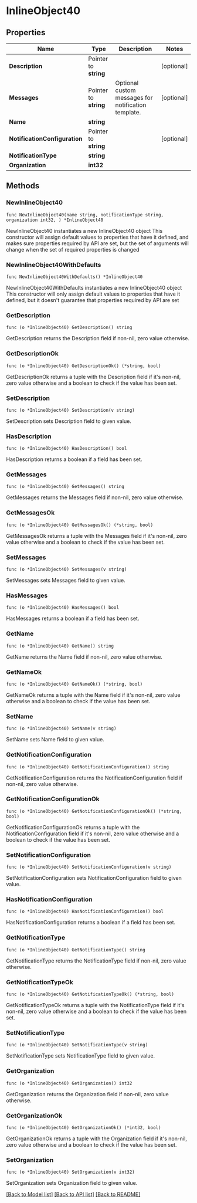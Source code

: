 # InlineObject40

## Properties

Name | Type | Description | Notes
------------ | ------------- | ------------- | -------------
**Description** | Pointer to **string** |  | [optional] 
**Messages** | Pointer to **string** | Optional custom messages for notification template. | [optional] 
**Name** | **string** |  | 
**NotificationConfiguration** | Pointer to **string** |  | [optional] 
**NotificationType** | **string** |  | 
**Organization** | **int32** |  | 

## Methods

### NewInlineObject40

`func NewInlineObject40(name string, notificationType string, organization int32, ) *InlineObject40`

NewInlineObject40 instantiates a new InlineObject40 object
This constructor will assign default values to properties that have it defined,
and makes sure properties required by API are set, but the set of arguments
will change when the set of required properties is changed

### NewInlineObject40WithDefaults

`func NewInlineObject40WithDefaults() *InlineObject40`

NewInlineObject40WithDefaults instantiates a new InlineObject40 object
This constructor will only assign default values to properties that have it defined,
but it doesn't guarantee that properties required by API are set

### GetDescription

`func (o *InlineObject40) GetDescription() string`

GetDescription returns the Description field if non-nil, zero value otherwise.

### GetDescriptionOk

`func (o *InlineObject40) GetDescriptionOk() (*string, bool)`

GetDescriptionOk returns a tuple with the Description field if it's non-nil, zero value otherwise
and a boolean to check if the value has been set.

### SetDescription

`func (o *InlineObject40) SetDescription(v string)`

SetDescription sets Description field to given value.

### HasDescription

`func (o *InlineObject40) HasDescription() bool`

HasDescription returns a boolean if a field has been set.

### GetMessages

`func (o *InlineObject40) GetMessages() string`

GetMessages returns the Messages field if non-nil, zero value otherwise.

### GetMessagesOk

`func (o *InlineObject40) GetMessagesOk() (*string, bool)`

GetMessagesOk returns a tuple with the Messages field if it's non-nil, zero value otherwise
and a boolean to check if the value has been set.

### SetMessages

`func (o *InlineObject40) SetMessages(v string)`

SetMessages sets Messages field to given value.

### HasMessages

`func (o *InlineObject40) HasMessages() bool`

HasMessages returns a boolean if a field has been set.

### GetName

`func (o *InlineObject40) GetName() string`

GetName returns the Name field if non-nil, zero value otherwise.

### GetNameOk

`func (o *InlineObject40) GetNameOk() (*string, bool)`

GetNameOk returns a tuple with the Name field if it's non-nil, zero value otherwise
and a boolean to check if the value has been set.

### SetName

`func (o *InlineObject40) SetName(v string)`

SetName sets Name field to given value.


### GetNotificationConfiguration

`func (o *InlineObject40) GetNotificationConfiguration() string`

GetNotificationConfiguration returns the NotificationConfiguration field if non-nil, zero value otherwise.

### GetNotificationConfigurationOk

`func (o *InlineObject40) GetNotificationConfigurationOk() (*string, bool)`

GetNotificationConfigurationOk returns a tuple with the NotificationConfiguration field if it's non-nil, zero value otherwise
and a boolean to check if the value has been set.

### SetNotificationConfiguration

`func (o *InlineObject40) SetNotificationConfiguration(v string)`

SetNotificationConfiguration sets NotificationConfiguration field to given value.

### HasNotificationConfiguration

`func (o *InlineObject40) HasNotificationConfiguration() bool`

HasNotificationConfiguration returns a boolean if a field has been set.

### GetNotificationType

`func (o *InlineObject40) GetNotificationType() string`

GetNotificationType returns the NotificationType field if non-nil, zero value otherwise.

### GetNotificationTypeOk

`func (o *InlineObject40) GetNotificationTypeOk() (*string, bool)`

GetNotificationTypeOk returns a tuple with the NotificationType field if it's non-nil, zero value otherwise
and a boolean to check if the value has been set.

### SetNotificationType

`func (o *InlineObject40) SetNotificationType(v string)`

SetNotificationType sets NotificationType field to given value.


### GetOrganization

`func (o *InlineObject40) GetOrganization() int32`

GetOrganization returns the Organization field if non-nil, zero value otherwise.

### GetOrganizationOk

`func (o *InlineObject40) GetOrganizationOk() (*int32, bool)`

GetOrganizationOk returns a tuple with the Organization field if it's non-nil, zero value otherwise
and a boolean to check if the value has been set.

### SetOrganization

`func (o *InlineObject40) SetOrganization(v int32)`

SetOrganization sets Organization field to given value.



[[Back to Model list]](../README.md#documentation-for-models) [[Back to API list]](../README.md#documentation-for-api-endpoints) [[Back to README]](../README.md)


